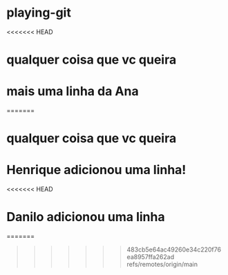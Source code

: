 # playing-git 
<<<<<<< HEAD
# qualquer coisa que vc queira 
# mais uma linha da Ana 
=======
# qualquer coisa que vc queira
# Henrique adicionou uma linha!
<<<<<<< HEAD
# Danilo adicionou uma linha
=======
>>>>>>> 483cb5e64ac49260e34c220f76ea8957ffa262ad
>>>>>>> refs/remotes/origin/main
